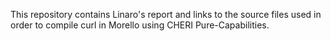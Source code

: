 This repository contains Linaro's report and links to the source files used in order to compile curl in Morello using CHERI Pure-Capabilities.

